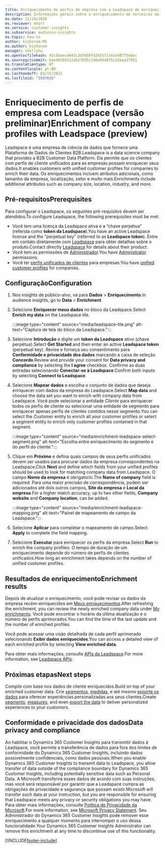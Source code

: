 ```yaml
---
title: Enriquecimento de perfis de empresa com a Leadspace de enriquecimento de terceiros
description: Informações gerais sobre o enriquecimento de terceiros da Leadspace.
ms.date: 11/24/2020
ms.reviewer: mhart
ms.service: customer-insights
ms.subservice: audience-insights
ms.topic: how-to
author: kishorem-MS
ms.author: kishorem
manager: shellyha
ms.openlocfilehash: 41c56aece043c2d7658fd2655713e1e98775edec
ms.sourcegitcommit: bae40184312ab27b95c140a044875c2daea37951
ms.translationtype: HT
ms.contentlocale: pt-BR
ms.lasthandoff: 03/15/2021
ms.locfileid: "5597635"
---
```

# <a name="enrichment-of-company-profiles-with-leadspace-preview"></a><span data-ttu-id="bc41f-103">Enriquecimento de perfis de empresa com Leadspace (versão preliminar)</span><span class="sxs-lookup"><span data-stu-id="bc41f-103">Enrichment of company profiles with Leadspace (preview)</span></span>

<span data-ttu-id="bc41f-104">Leadspace é uma empresa de ciência de dados que fornece uma Plataforma de Dados de Clientes B2B.</span><span class="sxs-lookup"><span data-stu-id="bc41f-104">Leadspace is a data science company that provides a B2B Customer Data Platform.</span></span> <span data-ttu-id="bc41f-105">Ela permite que os clientes com perfis de cliente unificados para as empresas possam enriquecer seus dados.</span><span class="sxs-lookup"><span data-stu-id="bc41f-105">It enables customers with unified customer profiles for companies to enrich their data.</span></span> <span data-ttu-id="bc41f-106">Os enriquecimentos incluem atributos adicionais, como tamanho da empresa, localização, setor e muito mais.</span><span class="sxs-lookup"><span data-stu-id="bc41f-106">Enrichments include additional attributes such as company size, location, industry, and more.</span></span>

## <a name="prerequisites"></a><span data-ttu-id="bc41f-107">Pré-requisitos</span><span class="sxs-lookup"><span data-stu-id="bc41f-107">Prerequisites</span></span>

<span data-ttu-id="bc41f-108">Para configurar o Leadspace, os seguintes pré-requisitos devem ser atendidos:</span><span class="sxs-lookup"><span data-stu-id="bc41f-108">To configure Leadspace, the following prerequisites must be met:</span></span>

- <span data-ttu-id="bc41f-109">Você tem uma licença da Leadspace ativa e a “chave perpétua” (referida como **token da Leadspace**).</span><span class="sxs-lookup"><span data-stu-id="bc41f-109">You have an active Leadspace license and the “perpetual key” (referred to as **Leadspace token**).</span></span> <span data-ttu-id="bc41f-110">Entre em contato diretamente com [Leadspace](https://www.leadspace.com/products/leadspace-on-demand/) para obter detalhes sobre o produto.</span><span class="sxs-lookup"><span data-stu-id="bc41f-110">Contact directly [Leadspace](https://www.leadspace.com/products/leadspace-on-demand/) for details about their product.</span></span>
- <span data-ttu-id="bc41f-111">Você tem as permissões de [Administrador](permissions.md#administrator).</span><span class="sxs-lookup"><span data-stu-id="bc41f-111">You have [Administrator](permissions.md#administrator) permissions.</span></span>
- <span data-ttu-id="bc41f-112">Você ter [perfis unificados de clientes](customer-profiles.md) para empresas.</span><span class="sxs-lookup"><span data-stu-id="bc41f-112">You have [unified customer profiles](customer-profiles.md) for companies.</span></span>

## <a name="configuration"></a><span data-ttu-id="bc41f-113">Configuração</span><span class="sxs-lookup"><span data-stu-id="bc41f-113">Configuration</span></span>

1. <span data-ttu-id="bc41f-114">Nos insights de público-alvo, vá para **Dados** > **Enriquecimento**.</span><span class="sxs-lookup"><span data-stu-id="bc41f-114">In audience insights, go to **Data** > **Enrichment**.</span></span>

1. <span data-ttu-id="bc41f-115">Selecione **Enriquecer meus dados** no bloco da Leadspace.</span><span class="sxs-lookup"><span data-stu-id="bc41f-115">Select **Enrich my data** on the Leadspace tile.</span></span>

   :::image type="content" source="media/leadspace-tile.png" alt-text="Captura de tela do bloco da Leadspace.":::

1. <span data-ttu-id="bc41f-117">Selecione **Introdução** e digite um **token da Leadspace** ativo (chave perpétua).</span><span class="sxs-lookup"><span data-stu-id="bc41f-117">Select **Get Started** and then enter an active **Leadspace token** (perpetual key).</span></span> <span data-ttu-id="bc41f-118">Revise e forneça seu consentimento para **Conformidade e privacidade dos dados** marcando a caixa de seleção **Concordo**.</span><span class="sxs-lookup"><span data-stu-id="bc41f-118">Review and provide your consent for **Data privacy and compliance** by selecting the **I agree** checkbox.</span></span> <span data-ttu-id="bc41f-119">Confirme as duas entradas selecionando **Conectar-se à Leadspace**.</span><span class="sxs-lookup"><span data-stu-id="bc41f-119">Confirm both inputs by selecting **Connect to Leadspace**.</span></span>

1. <span data-ttu-id="bc41f-120">Selecione **Mapear dados** e escolha o conjunto de dados que deseja enriquecer com dados da empresa do Leadspace.</span><span class="sxs-lookup"><span data-stu-id="bc41f-120">Select **Map data** and choose the data set you want to enrich with company data from Leadspace.</span></span> <span data-ttu-id="bc41f-121">Você pode selecionar a entidade *Cliente* para enriquecer todos os perfis de cliente ou selecionar uma entidade de segmento para enriquecer apenas perfis de clientes contidos nesse segmento.</span><span class="sxs-lookup"><span data-stu-id="bc41f-121">You can select the *Customer* entity to enrich all your customer profiles or select a segment entity to enrich only customer profiles contained in that segment.</span></span>

   :::image type="content" source="media/enrichment-leadspace-select-segment.png" alt-text="Escolha entre enriquecimento do segmento e do perfil do cliente.":::

1. <span data-ttu-id="bc41f-123">Clique em **Próximo** e defina quais campos de seus perfis unificados devem ser usados para procurar dados da empresa correspondentes na Leadspace.</span><span class="sxs-lookup"><span data-stu-id="bc41f-123">Click **Next** and define which fields from your unified profiles should be used to look for matching company data from Leadspace.</span></span> <span data-ttu-id="bc41f-124">O campo **Nome da empresa** é obrigatório.</span><span class="sxs-lookup"><span data-stu-id="bc41f-124">The **Name of company** field is required.</span></span> <span data-ttu-id="bc41f-125">Para uma maior precisão de correspondência, podem ser adicionados até dois outros campos, **Site da empresa** e **Local da empresa**.</span><span class="sxs-lookup"><span data-stu-id="bc41f-125">For a higher match accuracy, up to two other fields, **Company website** and **Company location**, can be added.</span></span>

   :::image type="content" source="media/enrichment-leadspace-mapping.png" alt-text="Painel de mapeamento de campo da Leadspace.":::
   
1. <span data-ttu-id="bc41f-127">Selecione **Aplicar** para completar o mapeamento de campo.</span><span class="sxs-lookup"><span data-stu-id="bc41f-127">Select **Apply** to complete the field mapping.</span></span>

1. <span data-ttu-id="bc41f-128">Selecione **Executar** para enriquecer os perfis da empresa.</span><span class="sxs-lookup"><span data-stu-id="bc41f-128">Select **Run** to enrich the company profiles.</span></span> <span data-ttu-id="bc41f-129">O tempo de duração de um enriquecimento depende do número de perfis de clientes unificados.</span><span class="sxs-lookup"><span data-stu-id="bc41f-129">How long an enrichment takes depends on the number of unified customer profiles.</span></span>

## <a name="enrichment-results"></a><span data-ttu-id="bc41f-130">Resultados de enriquecimento</span><span class="sxs-lookup"><span data-stu-id="bc41f-130">Enrichment results</span></span>

<span data-ttu-id="bc41f-131">Depois de atualizar o enriquecimento, você pode revisar os dados da empresa recém-enriquecidos em [Meus enriquecimentos](enrichment-hub.md).</span><span class="sxs-lookup"><span data-stu-id="bc41f-131">After refreshing the enrichment, you can review the newly enriched company data under [My enrichments](enrichment-hub.md).</span></span> <span data-ttu-id="bc41f-132">Você pode encontrar o horário da última atualização e o número de perfis aprimorados.</span><span class="sxs-lookup"><span data-stu-id="bc41f-132">You can find the time of the last update and the number of enriched profiles.</span></span>

<span data-ttu-id="bc41f-133">Você pode acessar uma visão detalhada de cada perfil aprimorado selecionando **Exibir dados enriquecidos**.</span><span class="sxs-lookup"><span data-stu-id="bc41f-133">You can access a detailed view of each enriched profile by selecting **View enriched data**.</span></span>

<span data-ttu-id="bc41f-134">Para obter mais informações, consulte [APIs da Leadspace](https://support.leadspace.com/hc/en-us/sections/201997649-API).</span><span class="sxs-lookup"><span data-stu-id="bc41f-134">For more information, see [Leadspace APIs](https://support.leadspace.com/hc/en-us/sections/201997649-API).</span></span>

## <a name="next-steps"></a><span data-ttu-id="bc41f-135">Próximas etapas</span><span class="sxs-lookup"><span data-stu-id="bc41f-135">Next steps</span></span>

<span data-ttu-id="bc41f-136">Compile com base nos dados de cliente enriquecidos.</span><span class="sxs-lookup"><span data-stu-id="bc41f-136">Build on top of your enriched customer data.</span></span> <span data-ttu-id="bc41f-137">Crie [segmentos](segments.md), [medidas](measures.md), e até mesmo [exporte os dados](export-destinations.md) para oferecer experiências personalizadas aos seus clientes.</span><span class="sxs-lookup"><span data-stu-id="bc41f-137">Create [segments](segments.md), [measures](measures.md), and even [export the data](export-destinations.md) to deliver personalized experiences to your customers.</span></span>

## <a name="data-privacy-and-compliance"></a><span data-ttu-id="bc41f-138">Conformidade e privacidade dos dados</span><span class="sxs-lookup"><span data-stu-id="bc41f-138">Data privacy and compliance</span></span>

<span data-ttu-id="bc41f-139">Ao habilitar o Dynamics 365 Customer Insights para transmitir dados à Leadspace, você permite a transferência de dados para fora dos limites de conformidade do Dynamics 365 Customer Insights, incluindo dados possivelmente confidenciais, como dados pessoais.</span><span class="sxs-lookup"><span data-stu-id="bc41f-139">When you enable Dynamics 365 Customer Insights to transmit data to Leadspace, you allow transfer of data outside of the compliance boundary for Dynamics 365 Customer Insights, including potentially sensitive data such as Personal Data.</span></span> <span data-ttu-id="bc41f-140">A Microsoft transferirá esses dados de acordo com suas instruções, mas você será responsável por garantir que a Leadspace cumpra as obrigações de privacidade e segurança que possam existir.</span><span class="sxs-lookup"><span data-stu-id="bc41f-140">Microsoft will transfer such data at your instruction, but you are responsible for ensuring that Leadspace meets any privacy or security obligations you may have.</span></span> <span data-ttu-id="bc41f-141">Para obter mais informações, consulte [Política de Privacidade da Microsoft](https://go.microsoft.com/fwlink/?linkid=396732).</span><span class="sxs-lookup"><span data-stu-id="bc41f-141">For more information, see [Microsoft Privacy Statement](https://go.microsoft.com/fwlink/?linkid=396732).</span></span>
<span data-ttu-id="bc41f-142">Seu Administrador do Dynamics 365 Customer Insights pode remover esse enriquecimento a qualquer momento para interromper o uso dessa funcionalidade.</span><span class="sxs-lookup"><span data-stu-id="bc41f-142">Your Dynamics 365 Customer Insights Administrator can remove this enrichment at any time to discontinue use of this functionality.</span></span>


[!INCLUDE[footer-include](../includes/footer-banner.md)]